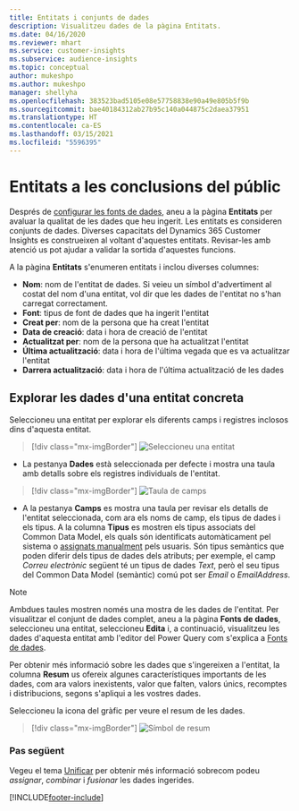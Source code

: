 ```yaml
---
title: Entitats i conjunts de dades
description: Visualitzeu dades de la pàgina Entitats.
ms.date: 04/16/2020
ms.reviewer: mhart
ms.service: customer-insights
ms.subservice: audience-insights
ms.topic: conceptual
author: mukeshpo
ms.author: mukeshpo
manager: shellyha
ms.openlocfilehash: 383523bad5105e08e57758838e90a49e805b5f9b
ms.sourcegitcommit: bae40184312ab27b95c140a044875c2daea37951
ms.translationtype: HT
ms.contentlocale: ca-ES
ms.lasthandoff: 03/15/2021
ms.locfileid: "5596395"
---
```

# <a name="entities-in-audience-insights"></a>Entitats a les conclusions del públic

Després de [configurar les fonts de dades](data-sources.md), aneu a la pàgina **Entitats** per avaluar la qualitat de les dades que heu ingerit. Les entitats es consideren conjunts de dades. Diverses capacitats del Dynamics 365 Customer Insights es construeixen al voltant d'aquestes entitats. Revisar-les amb atenció us pot ajudar a validar la sortida d'aquestes funcions.

A la pàgina **Entitats** s'enumeren entitats i inclou diverses columnes:

- **Nom**: nom de l'entitat de dades. Si veieu un símbol d'advertiment al costat del nom d'una entitat, vol dir que les dades de l'entitat no s'han carregat correctament.
- **Font**: tipus de font de dades que ha ingerit l'entitat
- **Creat per**: nom de la persona que ha creat l'entitat
- **Data de creació**: data i hora de creació de l'entitat
- **Actualitzat per**: nom de la persona que ha actualitzat l'entitat
- **Última actualització**: data i hora de l'última vegada que es va actualitzar l'entitat
- **Darrera actualització**: data i hora de l'última actualització de les dades

## <a name="exploring-a-specific-entitys-data"></a>Explorar les dades d'una entitat concreta

Seleccioneu una entitat per explorar els diferents camps i registres inclosos dins d'aquesta entitat.

> [!div class="mx-imgBorder"]
> ![Seleccioneu una entitat](media/data-manager-entities-data.png "Seleccioneu una entitat")

- La pestanya **Dades** està seleccionada per defecte i mostra una taula amb detalls sobre els registres individuals de l'entitat.

> [!div class="mx-imgBorder"]
> ![Taula de camps](media/data-manager-entities-fields.PNG "Taula de camps")

- A la pestanya **Camps** es mostra una taula per revisar els detalls de l'entitat seleccionada, com ara els noms de camp, els tipus de dades i els tipus. A la columna **Tipus** es mostren els tipus associats del Common Data Model, els quals són identificats automàticament pel sistema o [assignats manualment](map-entities.md) pels usuaris. Són tipus semàntics que poden diferir dels tipus de dades dels atributs; per exemple, el camp *Correu electrònic* següent té un tipus de dades *Text*, però el seu tipus del Common Data Model (semàntic) comú pot ser *Email* o *EmailAddress*.

> [!NOTE]
> Ambdues taules mostren només una mostra de les dades de l'entitat. Per visualitzar el conjunt de dades complet, aneu a la pàgina **Fonts de dades**, seleccioneu una entitat, seleccioneu **Edita** i, a continuació, visualitzeu les dades d'aquesta entitat amb l'editor del Power Query com s'explica a [Fonts de dades](data-sources.md).

Per obtenir més informació sobre les dades que s'ingereixen a l'entitat, la columna **Resum** us ofereix algunes característiques importants de les dades, com ara valors inexistents, valor que falten, valors únics, recomptes i distribucions, segons s'apliqui a les vostres dades.

Seleccioneu la icona del gràfic per veure el resum de les dades.

> [!div class="mx-imgBorder"]
> ![Símbol de resum](media/data-manager-entities-summary.png "Taula de resum de dades")

### <a name="next-step"></a>Pas següent

Vegeu el tema [Unificar](data-unification.md) per obtenir més informació sobrecom podeu *assignar*, *combinar* i *fusionar* les dades ingerides.


[!INCLUDE[footer-include](../includes/footer-banner.md)]